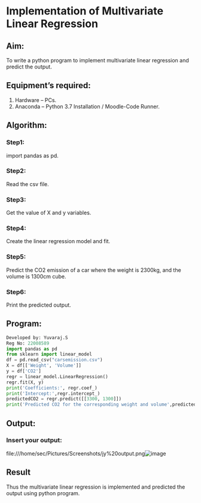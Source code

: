 # Implementation of Multivariate Linear Regression
## Aim:
To write a python program to implement multivariate linear regression and predict the
output.
## Equipment’s required:
1. Hardware – PCs.
2. Anaconda – Python 3.7 Installation / Moodle-Code Runner.
## Algorithm:
### Step1:
import pandas as pd.
### Step2:
Read the csv file.
### Step3:
Get the value of X and y variables.
### Step4:
Create the linear regression model and fit.
### Step5:
Predict the CO2 emission of a car where the weight is 2300kg, and the volume is 1300cm
cube.
### Step6:
Print the predicted output.
## Program:
```python
Developed by: Yuvaraj.S
Reg No: 22008589
import pandas as pd
from sklearn import linear_model
df = pd.read_csv("carsemission.csv")
X = df[['Weight', 'Volume']]
y = df['CO2']
regr = linear_model.LinearRegression()
regr.fit(X, y)
print('Coefficients:', regr.coef_)
print('Intercept:',regr.intercept_)
predictedCO2 = regr.predict([[3300, 1300]])
print('Predicted CO2 for the corresponding weight and volume',predictedCO2)
```
## Output:
### Insert your output:
file:///home/sec/Pictures/Screenshots/jy%20output.png![image](https://user-images.githubusercontent.com/118622554/214581109-3453aebd-6e30-468e-92ed-7a5ca54c4504.png)



## Result
Thus the multivariate linear regression is implemented and predicted the output using
python program.
